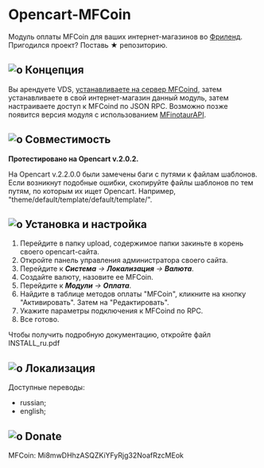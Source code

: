 
# Opencart-MFCoin
Модуль оплаты MFCoin для ваших интернет-магазинов во [Фриленд](https://freeland.land).
Пригодился проект? Поставь ★ репозиторию.

## ![o](http://info.mfcoin.su/img/icns/meditation.png) Концепция

Вы арендуете VDS, [устанавливаете на сервер MFCoind](https://github.com/MFrcoin/MFCoin/blob/master/doc/MFCoind-CentOS7-build.md), затем устанавливаете в свой интернет-магазин данный модуль, затем настраиваете доступ к MFCoind по JSON RPC.
Возможно позже появится версия модуля с использованием [MFinotaurAPI](https://mfinotaur.mfcoin.su/).

## ![o](http://info.mfcoin.su/img/icns/holy-oak.png) Совместимость
**Протестировано на Opencart v.2.0.2.**

На Opencart v.2.2.0.0 были замечены баги с путями к файлам шаблонов. Если возникнут подобные ошибки, скопируйте файлы шаблонов по тем путям, по которым их ищет Opencart. Например, "theme/default/template/default/template/".

## ![o](http://info.mfcoin.su/img/icns/spanner.png) Установка и настройка
1. Перейдите в папку upload, содержимое папки закиньте в корень своего opencart-сайта.
2. Откройте панель управления администратора своего сайта.
3. Перейдите к ***Система** -> **Локализация** -> **Валюта***.
4. Создайте валюту, назовите ее MFCoin.
5. Перейдите к ***Модули** -> **Оплата***.
6. Найдите в таблице методов оплаты "MFCoin", кликните на кнопку "Активировать". Затем на "Редактировать".
7. Укажите параметры подключения к MFCoind по RPC.
8. Все готово.

Чтобы получить подробную документацию, откройте файл INSTALL_ru.pdf

## ![o](http://info.mfcoin.su/img/icns/ionic-column.png) Локализация
Доступные переводы:
* russian;
* english;

## ![o](http://info.mfcoin.su/img/icns/caesar.png) Donate
MFCoin:
Mi8mwDHhzASQZKiYFyRjg32NoafRzcMEok
